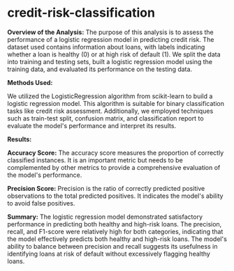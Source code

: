 # credit-risk-classification

**Overview of the Analysis:**
The purpose of this analysis is to assess the performance of a logistic regression model in predicting credit risk. The dataset used contains information about loans, with labels indicating whether a loan is healthy (0) or at high risk of default (1). We split the data into training and testing sets, built a logistic regression model using the training data, and evaluated its performance on the testing data.

**Methods Used:**

We utilized the LogisticRegression algorithm from scikit-learn to build a logistic regression model. This algorithm is suitable for binary classification tasks like credit risk assessment.
Additionally, we employed techniques such as train-test split, confusion matrix, and classification report to evaluate the model's performance and interpret its results.

**Results:**

**Accuracy Score:** The accuracy score measures the proportion of correctly classified instances. It is an important metric but needs to be complemented by other metrics to provide a comprehensive evaluation of the model's performance.

**Precision Score:** Precision is the ratio of correctly predicted positive observations to the total predicted positives. It indicates the model's ability to avoid false positives.

**Summary:**
The logistic regression model demonstrated satisfactory performance in predicting both healthy and high-risk loans.
The precision, recall, and F1-score were relatively high for both categories, indicating that the model effectively predicts both healthy and high-risk loans.
The model's ability to balance between precision and recall suggests its usefulness in identifying loans at risk of default without excessively flagging healthy loans.
